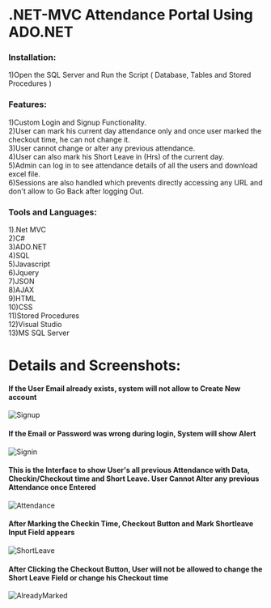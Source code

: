 # .NET-MVC Attendance Portal Using ADO.NET

### Installation:  
1)Open the SQL Server and Run the Script ( Database, Tables and Stored Procedures )  


### Features:
1)Custom Login and Signup Functionality.  
2)User can mark his current day attendance only and once user marked the checkout time, he can not change it.  
3)User cannot change or alter any previous attendance.  
4)User can also mark his Short Leave in (Hrs) of the current day.  
5)Admin can log in to see attendance details of all the users and download excel file.  
6)Sessions are also handled which prevents directly accessing any URL and don't allow to Go Back after logging Out.  

### Tools and Languages:
1).Net MVC  
2)C#  
3)ADO.NET  
4)SQL  
5)Javascript  
6)Jquery  
7)JSON  
8)AJAX  
9)HTML  
10)CSS  
11)Stored Procedures  
12)Visual Studio  
13)MS SQL Server  

# Details and Screenshots:  

#### If the User Email already exists, system will not allow to Create New account
![Signup](https://user-images.githubusercontent.com/66524984/205482510-b9ffdba0-ed5c-40ba-9e73-cd3d67049d2d.PNG)

#### If the Email or Password was wrong during login, System will show Alert
![Signin](https://user-images.githubusercontent.com/66524984/205482520-cfecb46f-f29a-475d-823d-2e00dd0b85d6.PNG)

#### This is the Interface to show User's all previous Attendance with Data, Checkin/Checkout time and Short Leave. User Cannot Alter any previous Attendance once Entered
![Attendance](https://user-images.githubusercontent.com/66524984/205482524-c781077e-5c8a-48e9-b6e4-307af314c75b.PNG)

#### After Marking the Checkin Time, Checkout Button and Mark Shortleave Input Field appears
![ShortLeave](https://user-images.githubusercontent.com/66524984/205482525-a82c024e-b8c1-4e68-ab19-e1b6b5992937.PNG)

#### After Clicking the Checkout Button, User will not be allowed to change the Short Leave Field or change his Checkout time
![AlreadyMarked](https://user-images.githubusercontent.com/66524984/205482527-b4a559f9-9f68-4596-ab0b-f54df4c2f217.PNG)









